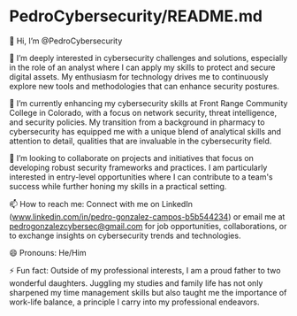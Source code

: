 # PedroCybersecurity/README.md

👋 Hi, I’m @PedroCybersecurity

👀 I’m deeply interested in cybersecurity challenges and solutions, especially in the role of an analyst where I can apply my skills to protect and secure digital assets. My enthusiasm for technology drives me to continuously explore new tools and methodologies that can enhance security postures.

🌱 I’m currently enhancing my cybersecurity skills at Front Range Community College in Colorado, with a focus on network security, threat intelligence, and security policies. My transition from a background in pharmacy to cybersecurity has equipped me with a unique blend of analytical skills and attention to detail, qualities that are invaluable in the cybersecurity field.

💞️ I’m looking to collaborate on projects and initiatives that focus on developing robust security frameworks and practices. I am particularly interested in entry-level opportunities where I can contribute to a team's success while further honing my skills in a practical setting.

📫 How to reach me: Connect with me on LinkedIn (www.linkedin.com/in/pedro-gonzalez-campos-b5b544234) or email me at pedrogonzalezcybersec@gmail.com for job opportunities, collaborations, or to exchange insights on cybersecurity trends and technologies.

😄 Pronouns: He/Him

⚡ Fun fact: Outside of my professional interests, I am a proud father to two wonderful daughters. Juggling my studies and family life has not only sharpened my time management skills but also taught me the importance of work-life balance, a principle I carry into my professional endeavors.

